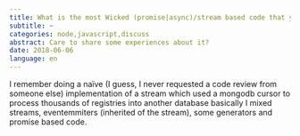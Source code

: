 ```yaml
---
title: What is the most Wicked (promise|async)/stream based code that you have ever done?
subtitle: ~
categories: node,javascript,discuss
abstract: Care to share some experiences about it?
date: 2018-06-06
language: en
---
```


I remember doing a naïve (I guess, I never requested a code review from someone else) implementation  of a stream which used a mongodb cursor to process thousands of registries into another database
basically I mixed streams, eventemmiters (inherited of the stream), some generators and promise based code.
